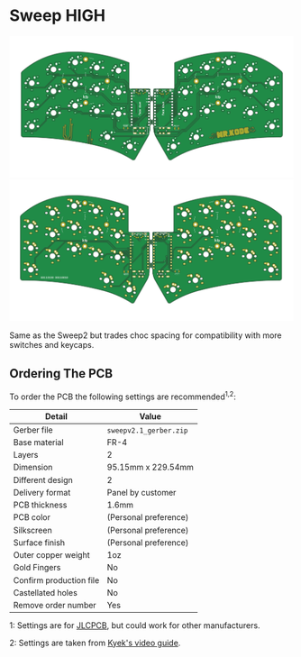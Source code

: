# Sweep HIGH
![front](/gallery/sweep-high-kode/front.png)
![back](/gallery/sweep-high-kode/back.png)

Same as the Sweep2 but trades choc spacing for compatibility with more switches and keycaps.

## Ordering The PCB

To order the PCB the following settings are recommended<sup>1,2</sup>: 

|Detail|Value|
|---|---|
|Gerber file|`sweepv2.1_gerber.zip`|
|Base material|FR-4|
|Layers|2|
|Dimension|95.15mm x 229.54mm|
|Different design|2|
|Delivery format|Panel by customer|
|PCB thickness|1.6mm|
|PCB color|(Personal preference)|
|Silkscreen|(Personal preference)|
|Surface finish|(Personal preference)|
|Outer copper weight|1oz|
|Gold Fingers|No|
|Confirm production file|No|
|Castellated holes|No|
|Remove order number|Yes|

1: Settings are for [JLCPCB](https://jlcpcb.com/), but could work for other manufacturers.

2: Settings are taken from [Kyek's video guide](https://www.youtube.com/watch?v=fBPu7AyDtkM&t=17s).
